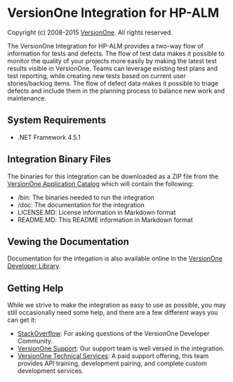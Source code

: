 # VersionOne Integration for HP-ALM

Copyright (c) 2008-2015 [VersionOne](http://versionone.com/). All rights reserved.

The VersionOne Integration for HP-ALM provides a two-way flow of information for tests and defects. The flow of test data makes it possible to monitor the quality of your projects more easily by making the latest test results visible in VersionOne. Teams can leverage existing test plans and test reporting, while creating new tests based on current user stories/backlog items. The flow of defect data makes it possible to triage defects and include them in the planning process to balance new work and maintenance.

## System Requirements

* .NET Framework 4.5.1

## Integration Binary Files

The binaries for this integration can be downloaded as a ZIP file from the [VersionOne Application Catalog](http://appcatalog.versionone.com/VersionOne.Integration.QualityCenter) which will contain the following:

* /bin: The binaries needed to run the integration  
* /doc: The documentation for the integration  
* LICENSE.MD: License information in Markdown format  
* README.MD: This README information in Markdown format  

## Vewing the Documentation
Documentation for the integation is also available online in the [VersionOne Developer Library](https://community.versionone.com/Developers/Developer-Library/Integrations/VersionOne_Integration_for_HP-ALM).

## Getting Help

While we strive to make the integration as easy to use as possible, you may still occasionally need some help, and there are a few different ways you can get it:  

- [StackOverflow](http://stackoverflow.com/questions/tagged/versionone): For asking questions of the VersionOne Developer Community.  
- [VersionOne Support](): Our support team is well versed in the integration. 
- [VersionOne Technical Services](http://www.versionone.com/training/technical_services/): A paid support offering, this team provides API training, development pairing, and complete custom development services.  

